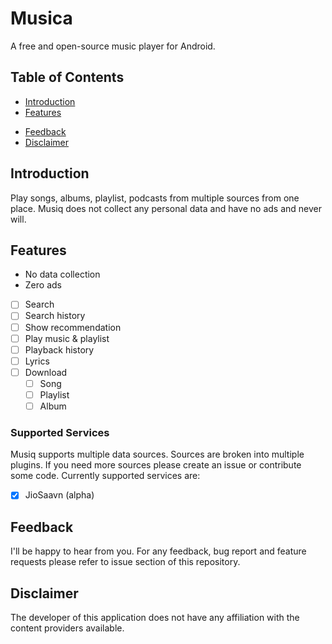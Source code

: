 <!-- <p align="center">
![Musica Logo](./assets/logo.png Logo)
</p> -->

<p align="center">

# Musica

A free and open-source music player for Android.

</p>

## Table of Contents

- [Introduction](#introduction)
- [Features](#features)
<!-- - [Screenshots](#screenshots) -->
- [Feedback](#feedback)
- [Disclaimer](#disclaimer)

## Introduction

Play songs, albums, playlist, podcasts from multiple sources from one place. Musiq does not collect any personal data and have no ads and never will.

## Features

- No data collection
- Zero ads
- [ ] Search
- [ ] Search history
- [ ] Show recommendation
- [ ] Play music & playlist
- [ ] Playback history
- [ ] Lyrics
- [ ] Download
  - [ ] Song
  - [ ] Playlist
  - [ ] Album

### Supported Services

Musiq supports multiple data sources. Sources are broken into multiple plugins. If you need more sources please create an issue or contribute some code. Currently supported services are:

- [x] JioSaavn \(alpha\)

<!-- ## Screenshots -->

## Feedback

I'll be happy to hear from you. For any feedback, bug report and feature requests please refer to issue section of this repository.

## Disclaimer

The developer of this application does not have any affiliation with the content providers available.
